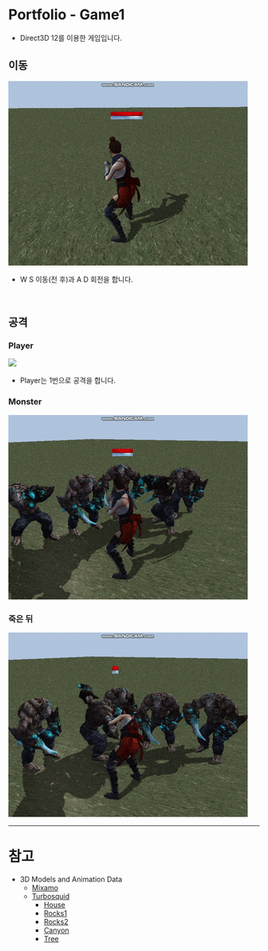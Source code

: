 # Portfolio - Game1
- Direct3D 12를 이용한 게임입니다.

## 이동
![](./Resource/GIF/Move.gif)
- W S 이동(전 후)과 A D 회전을 합니다.

<br/>

## 공격
### Player
![](./Resource/GIF/Attack_Player.gif)
- Player는 1번으로 공격을 합니다.

### Monster
![](./Resource/GIF/Attack_Monster.gif)

### 죽은 뒤
![](./Resource/GIF/After_Death.gif)

---

# 참고 
- 3D Models and Animation Data
    - [Mixamo](https://www.mixamo.com/#/)
    - [Turbosquid](https://www.turbosquid.com)
        - [House](https://www.turbosquid.com/FullPreview/Index.cfm/ID/689373)
        - [Rocks1](https://www.turbosquid.com/FullPreview/Index.cfm/ID/1074560)
        - [Rocks2](https://www.turbosquid.com/FullPreview/Index.cfm/ID/1048945)
        - [Canyon](https://www.turbosquid.com/FullPreview/Index.cfm/ID/744445)
        - [Tree](https://www.turbosquid.com/FullPreview/Index.cfm/ID/480733)
